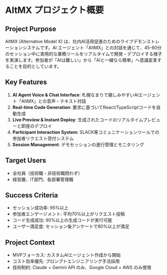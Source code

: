 # AltMX プロジェクト概要

## Project Purpose
AltMX (Alternative Model X) は、社内AI活用促進のためのライブデモンストレーションシステムです。AI エージェント「AltMX」との対話を通じて、45-60分のセッション中に実用的な業務ツールをリアルタイムで開発・デプロイする様子を実演します。参加者が「AIは難しい」から「AIと一緒なら簡単」へ意識変革することを目的としています。

## Key Features
1. **AI Agent Voice & Chat Interface**: 札幌なまりで親しみやすいAIエージェント「AltMX」との音声・テキスト対話
2. **Real-time Code Generation**: 要求に基づいてReact/TypeScriptコードを自動生成
3. **Live Preview & Instant Deploy**: 生成されたコードのリアルタイムプレビューと即座のデプロイ
4. **Participant Interaction System**: SLACK等コミュニケーションツールでの参加者リクエスト受付システム
5. **Session Management**: デモセッションの進行管理とモニタリング

## Target Users
- 全社員（技術職・非技術職問わず）
- 経営層、IT部門、各部署管理職

## Success Criteria
- セッション成功率: 95%以上
- 参加者エンゲージメント: 平均70%以上がリクエスト投稿
- コード生成成功: 90%以上の生成コードが実行可能
- ユーザー満足度: セッション後アンケートで80%以上が満足

## Project Context
- MVPフォーカス: カスタムAIエージェント作成から開始
- コスト効率優先: プロンプトエンジニアリング手法採用
- 技術制約: Claude + Gemini API のみ、Google Cloud + AWS のみ使用